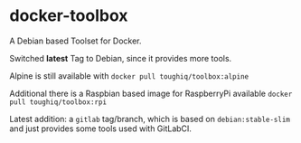 # docker-toolbox
A Debian based Toolset for Docker. 

Switched __latest__ Tag to Debian, since it provides more tools.

Alpine is still available with `docker pull toughiq/toolbox:alpine`

Additional there is a Raspbian based image for RaspberryPi available `docker pull toughiq/toolbox:rpi`

Latest addition: a `gitlab` tag/branch, which is based on `debian:stable-slim` and just provides some tools used with GitLabCI.
